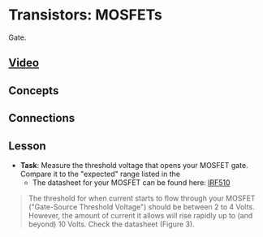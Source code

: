 # Transistors: MOSFETs
Gate.

## [Video](https://vimeo.com/1000873279)

## Concepts

## Connections

## Lesson

- **Task**: Measure the threshold voltage that opens your MOSFET gate. Compare it to the "expected" range listed in the 
    - The datasheet for your MOSFET can be found here: [IRF510](../../../boxes/transistors/_data/datasheets/IRF510.pdf)
> The threshold for when current starts to flow through your MOSFET ("Gate-Source Threshold Voltage") should be between 2 to 4 Volts. However, the amount of current it allows will rise rapidly up to (and beyond) 10 Volts. Check the datasheet (Figure 3). 
